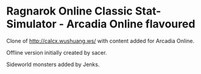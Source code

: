 # Ragnarok Online Classic Stat-Simulator - Arcadia Online flavoured

Clone of http://calcx.wushuang.ws/ with content added for Arcadia Online.

Offline version initially created by sacer.

Sideworld monsters added by Jenks.
